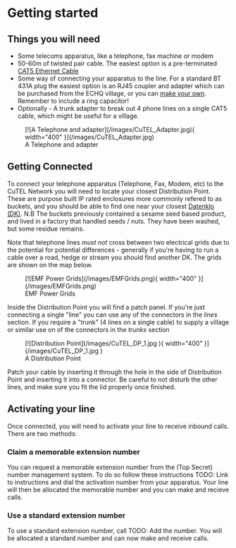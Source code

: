 
# Getting started

## Things you will need

* Some telecoms apparatus, like a telephone, fax machine or modem
* 50-60m of twisted pair cable. The easiest option is a pre-terminated [CAT5 Ethernet Cable](https://www.amazon.co.uk/Snagless-Ethernet-Network-Compatible-Consoles-Black/dp/B08DCZP1LR)
* Some way of connecting your apparatus to the line. For a standard BT 431A plug the easiest option is an RJ45 coupler and adapter which can be purchased from the ECHQ village, or you can [make your own](/technical/wiring). Remember to include a ring capacitor!
* Optionally - A trunk adapter to break out 4 phone lines on a single CAT5 cable, which might be useful for a village.

<figure markdown="span">
  [![A Telephone and adapter](/images/CuTEL_Adapter.jpg){ width="400" }](/images/CuTEL_Adapter.jpg)
  <figcaption>A Telephone and adapter</figcaption>
</figure>

## Getting Connected

To connect your telephone apparatus (Telephone, Fax, Modem, etc) to the CuTEL Network you will need to locate your closest Distribution Point. These are purpose built IP rated enclosures more commonly refered to as buckets, and you should be able to find one near your closest [Datenklo (DK)](https://en.wikipedia.org/wiki/Datenklo). N.B The buckets previously contained a sesame seed based product, and lived in a factory that handled seeds / nuts. They have been washed, but some residue remains.

Note that telephone lines _must not_ cross between two electrical grids due to the potential for potential differences - generally if you're having to run a cable over a road, hedge or stream you should find another DK. The grids are shown on the map below.

<figure markdown="span">
  [![EMF Power Grids](/images/EMFGrids.png){ width="400" }](/images/EMFGrids.png)
  <figcaption>EMF Power Grids</figcaption>
</figure>

Inside the Distribution Point you will find a patch panel. If you're just connecting a single "line" you can use any of the connectors in the _lines_ section. If you require a "trunk" (4 lines on a single cable) to supply a village or similar use on of the connectors in the _trunks_ section

<figure markdown="span">
  [![Distribution Point](/images/CuTEL_DP_1.jpg ){ width="400" }](/images/CuTEL_DP_1.jpg )
  <figcaption>A Distribution Point</figcaption>
</figure>

Patch your cable by inserting it through the hole in the side of Distribution Point and inserting it into a connector. Be careful to not disturb the other lines, and make sure you fit the lid properly once finished.

## Activating your line

Once connected, you will need to activate your line to receive inbound calls. There are two methods:

### Claim a memorable extension number

You can request a memorable extension number from the (Top Secret) number management system. To do so follow these instructions TODO: Link to instructions and dial the activation number from your apparatus. Your line will then be allocated the memorable number and you can make and recieve calls.

### Use a standard extension number

To use a standard extension number, call TODO: Add the number. You will be allocated a standard number and can now make and receive calls.
